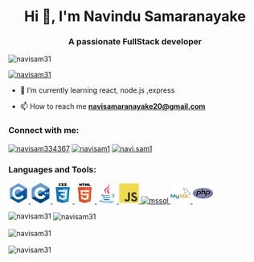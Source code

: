 <h1 align="center">Hi 👋, I'm Navindu Samaranayake</h1>
<h3 align="center">A passionate FullStack developer </h3>

<p align="left"> <img src="https://komarev.com/ghpvc/?username=navisam31&label=Profile%20views&color=0e75b6&style=flat" alt="navisam31" /> </p>

<p align="left"> <a href="https://github.com/ryo-ma/github-profile-trophy"><img src="https://github-profile-trophy.vercel.app/?username=navisam31" alt="navisam31" /></a> </p>

- 🌱 I’m currently learning react, node.js ,express

- 📫 How to reach me **navisamaranayake20@gmail.com**
  

<h3 align="left">Connect with me:</h3>
<p align="left">
<a href="https://twitter.com/navisam334367" target="blank"><img align="center" src="https://raw.githubusercontent.com/rahuldkjain/github-profile-readme-generator/master/src/images/icons/Social/twitter.svg" alt="navisam334367" height="30" width="40" /></a>
<a href="https://linkedin.com/in/navisam1" target="blank"><img align="center" src="https://raw.githubusercontent.com/rahuldkjain/github-profile-readme-generator/master/src/images/icons/Social/linked-in-alt.svg" alt="navisam1" height="30" width="40" /></a>
<a href="https://instagram.com/navi.sam1" target="blank"><img align="center" src="https://raw.githubusercontent.com/rahuldkjain/github-profile-readme-generator/master/src/images/icons/Social/instagram.svg" alt="navi.sam1" height="30" width="40" /></a>
</p>

<h3 align="left">Languages and Tools:</h3>
<p align="left"> <a href="https://www.cprogramming.com/" target="_blank" rel="noreferrer"> <img src="https://raw.githubusercontent.com/devicons/devicon/master/icons/c/c-original.svg" alt="c" width="40" height="40"/> </a> <a href="https://www.w3schools.com/cpp/" target="_blank" rel="noreferrer"> <img src="https://raw.githubusercontent.com/devicons/devicon/master/icons/cplusplus/cplusplus-original.svg" alt="cplusplus" width="40" height="40"/> </a> <a href="https://www.w3schools.com/css/" target="_blank" rel="noreferrer"> <img src="https://raw.githubusercontent.com/devicons/devicon/master/icons/css3/css3-original-wordmark.svg" alt="css3" width="40" height="40"/> </a> <a href="https://www.w3.org/html/" target="_blank" rel="noreferrer"> <img src="https://raw.githubusercontent.com/devicons/devicon/master/icons/html5/html5-original-wordmark.svg" alt="html5" width="40" height="40"/> </a> <a href="https://www.java.com" target="_blank" rel="noreferrer"> <img src="https://raw.githubusercontent.com/devicons/devicon/master/icons/java/java-original.svg" alt="java" width="40" height="40"/> </a> <a href="https://developer.mozilla.org/en-US/docs/Web/JavaScript" target="_blank" rel="noreferrer"> <img src="https://raw.githubusercontent.com/devicons/devicon/master/icons/javascript/javascript-original.svg" alt="javascript" width="40" height="40"/> </a> <a href="https://www.microsoft.com/en-us/sql-server" target="_blank" rel="noreferrer"> <img src="https://www.svgrepo.com/show/303229/microsoft-sql-server-logo.svg" alt="mssql" width="40" height="40"/> </a> <a href="https://www.mysql.com/" target="_blank" rel="noreferrer"> <img src="https://raw.githubusercontent.com/devicons/devicon/master/icons/mysql/mysql-original-wordmark.svg" alt="mysql" width="40" height="40"/> </a> <a href="https://www.php.net" target="_blank" rel="noreferrer"> <img src="https://raw.githubusercontent.com/devicons/devicon/master/icons/php/php-original.svg" alt="php" width="40" height="40"/> </a> </p>

<p><img align="left" src="https://github-readme-stats.vercel.app/api/top-langs?username=navisam31&show_icons=true&locale=en&layout=compact" alt="navisam31" /></p>

<p>&nbsp;<img align="center" src="https://github-readme-stats.vercel.app/api?username=navisam31&show_icons=true&locale=en" alt="navisam31" /></p>

<p><img align="center" src="https://github-readme-streak-stats.herokuapp.com/?user=navisam31&" alt="navisam31" /></p>

<p><img align="center" src="https://github-readme-streak-stats.herokuapp.com/?user=navisam31&" alt="navisam31" /></p>

